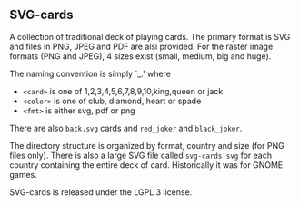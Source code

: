 SVG-cards
---------

A collection of traditional deck of playing cards.
The primary format is SVG and files in PNG, JPEG and PDF are alsi provided. For the raster image formats (PNG and JPEG), 4 sizes exist (small, medium, big and huge).

The naming convention is simply `<card>_<color>.<fmt>' where
 - `<card>` is one of 1,2,3,4,5,6,7,8,9,10,king,queen or jack
 - `<color>` is one of club, diamond, heart or spade
 - `<fmt>` is either svg, pdf or png

 There are also `back.svg` cards and `red_joker` and `black_joker`.

The directory structure is organized by format, country and size (for PNG files only).
There is also a large SVG file called `svg-cards.svg` for each country containing the entire deck of card. Historically it was for GNOME games.

SVG-cards is released under the LGPL 3 license.
